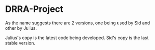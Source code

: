 # DRRA-Project

As the name suggests there are 2 versions, one being used by Sid and other by Julius.  

Julius's copy is the latest code being developed.
Sid's copy is the last stable version.
